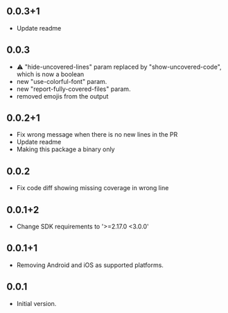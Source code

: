 ## 0.0.3+1
- Update readme

## 0.0.3

- ⚠️ "hide-uncovered-lines" param replaced by "show-uncovered-code", which is now a boolean
- new "use-colorful-font" param.
- new "report-fully-covered-files" param.
- removed emojis from the output


## 0.0.2+1

- Fix wrong message when there is no new lines in the PR
- Update readme
- Making this package a binary only

## 0.0.2

- Fix code diff showing missing coverage in wrong line

## 0.0.1+2

- Change SDK requirements to '>=2.17.0 <3.0.0'

## 0.0.1+1

- Removing Android and iOS as supported platforms.

## 0.0.1

- Initial version.
